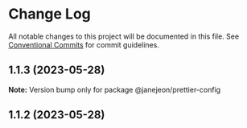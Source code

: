 # Change Log

All notable changes to this project will be documented in this file.
See [Conventional Commits](https://conventionalcommits.org) for commit guidelines.

## 1.1.3 (2023-05-28)

**Note:** Version bump only for package @janejeon/prettier-config

## 1.1.2 (2023-05-28)
